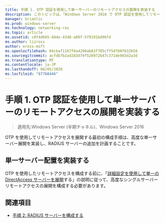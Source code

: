 ```yaml
---
title: 手順 1. OTP 認証を使用して単一サーバーのリモートアクセスの展開を実装する
description: このトピックは、「Windows Server 2016 で OTP 認証を使用してリモートアクセスを展開する」の一部です。
manager: brianlic
ms.prod: windows-server
ms.technology: networking-ras
ms.topic: article
ms.assetid: c0f4d665-d44e-4348-a89f-5f9191bd96fd
ms.author: lizross
author: eross-msft
ms.openlocfilehash: 04cbaf1167f6a4290ab83f705cff54f80f832658
ms.sourcegitcommit: acfdb7b2ad283d74f526972b47c371de903d2a3d
ms.translationtype: MT
ms.contentlocale: ja-JP
ms.lasthandoff: 08/05/2020
ms.locfileid: "87768446"
---
```

# <a name="step-1-implement-a-single-server-remote-access-deployment-with-otp-authentication"></a>手順 1. OTP 認証を使用して単一サーバーのリモートアクセスの展開を実装する

>適用先:Windows Server (半期チャネル)、Windows Server 2016

OTP を使用してリモートアクセスを展開する最初の構成手順は、高度な単一サーバー展開を実装し、RADIUS サーバーの追加を計画することです。

## <a name="implement-a-single-server-deployment"></a>単一サーバー配置を実装する
OTP を使用したリモートアクセスを構成する前に、「[詳細設定を使用して単一の DirectAccess サーバーを展開](../../../directaccess/single-server-advanced/deploy-a-single-directaccess-server-with-advanced-settings.md)する」の説明に従って、高度なシングルサーバーリモートアクセスの展開を構成する必要があります。

## <a name="see-also"></a><a name="BKMK_Links"></a>関連項目

-   [手順 2: RADIUS サーバーを構成する](Step-2-Configure-the-RADIUS-Server.md)

